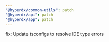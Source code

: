 ```yaml
---
"@hyperdx/common-utils": patch
"@hyperdx/api": patch
"@hyperdx/app": patch
---
```


fix: Update tsconfigs to resolve IDE type errors
